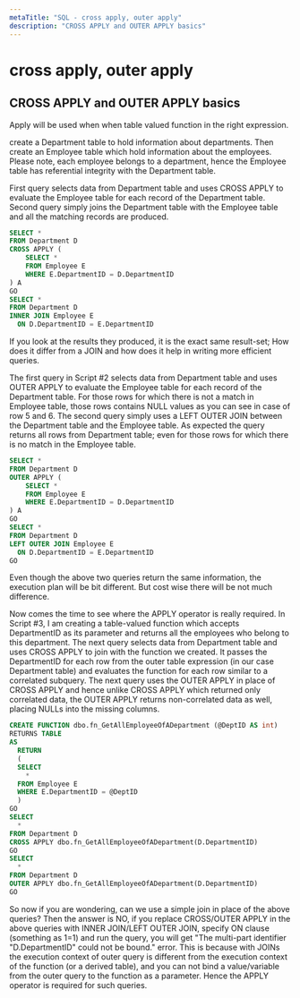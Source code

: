 ```yaml
---
metaTitle: "SQL - cross apply, outer apply"
description: "CROSS APPLY and OUTER APPLY basics"
---
```


# cross apply, outer apply



## CROSS APPLY and OUTER APPLY basics


Apply will be used when when table valued function in the right expression.

create a Department table to hold information about departments. Then create an Employee table which hold information about the employees. Please note, each employee belongs to a department, hence the Employee table has referential integrity with the Department table.

First query selects data from Department table and uses CROSS APPLY to evaluate the Employee table for each record of the Department table. Second query simply joins the Department table with the Employee table and all the matching records are produced.

```sql
SELECT *
FROM Department D
CROSS APPLY (
    SELECT *
    FROM Employee E
    WHERE E.DepartmentID = D.DepartmentID
) A
GO
SELECT *
FROM Department D
INNER JOIN Employee E
  ON D.DepartmentID = E.DepartmentID

```

If you look at the results they produced, it is the exact same result-set;  How does it differ from a JOIN and how does it help in writing more efficient queries.

The first query in Script #2 selects data from Department table and uses OUTER APPLY to evaluate the Employee table for each record of the Department table.  For those rows for which there is not a match in Employee table, those rows contains NULL values as you can see in case of row 5 and 6. The second query simply uses a LEFT OUTER JOIN between the Department table and the Employee table.  As expected the query returns all rows from Department table; even for those rows for which there is no match in the Employee table.

```sql
SELECT *
FROM Department D
OUTER APPLY (
    SELECT *
    FROM Employee E
    WHERE E.DepartmentID = D.DepartmentID
) A
GO
SELECT *
FROM Department D
LEFT OUTER JOIN Employee E
  ON D.DepartmentID = E.DepartmentID
GO

```

Even though the above two queries return the same information, the execution plan will be bit different. But cost wise there will be not much difference.

Now comes the time to see where the APPLY operator is really required. In Script #3, I am creating a table-valued function which accepts DepartmentID as its parameter and returns all the employees who belong to this department. The next query selects data from Department table and uses CROSS APPLY to join with the function we created.  It passes the DepartmentID for each row from the outer table expression (in our case Department table) and evaluates the function for each row similar to a correlated subquery. The next query uses the OUTER APPLY in place of CROSS APPLY and hence unlike CROSS APPLY which returned only correlated data, the OUTER APPLY returns non-correlated data as well, placing NULLs into the missing columns.

```sql
CREATE FUNCTION dbo.fn_GetAllEmployeeOfADepartment (@DeptID AS int)
RETURNS TABLE
AS
  RETURN
  (
  SELECT
    *
  FROM Employee E
  WHERE E.DepartmentID = @DeptID
  )
GO
SELECT
  *
FROM Department D
CROSS APPLY dbo.fn_GetAllEmployeeOfADepartment(D.DepartmentID)
GO
SELECT
  *
FROM Department D
OUTER APPLY dbo.fn_GetAllEmployeeOfADepartment(D.DepartmentID)
GO

```

So now if you are wondering, can we use a simple join in place of the above queries? Then the answer is NO, if you replace CROSS/OUTER APPLY in the above queries with INNER JOIN/LEFT OUTER JOIN, specify ON clause (something as 1=1) and run the query, you will get "The multi-part identifier "D.DepartmentID" could not be bound."  error. This is because with JOINs the execution context of outer query is different from the execution context of the function (or a derived table), and you can not bind a value/variable from the outer query to the function as a parameter.  Hence the APPLY operator is required for such queries.

